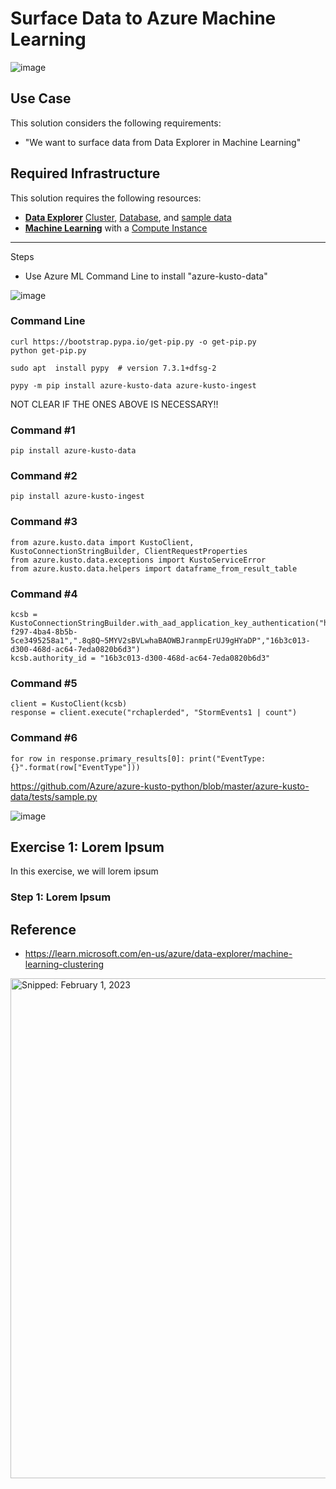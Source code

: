 # Surface Data to Azure Machine Learning

![image](https://user-images.githubusercontent.com/44923999/215880260-d581ec97-3b29-4490-94ae-0f473fcc3612.png)

## Use Case
This solution considers the following requirements:

* "We want to surface data from Data Explorer in Machine Learning"

## Required Infrastructure
This solution requires the following resources:

* [**Data Explorer**](https://learn.microsoft.com/en-us/azure/data-explorer/) [Cluster](Infrastructure_DataExplorer_Cluster.md), [Database](Infrastructure_DataExplorer_Database.md), and [sample data](https://learn.microsoft.com/en-us/azure/data-explorer/ingest-sample-data?tabs=ingestion-wizard)
* [**Machine Learning**](https://learn.microsoft.com/en-us/azure/machine-learning/) with a [Compute Instance](https://learn.microsoft.com/en-us/azure/machine-learning/concept-compute-instance)

-----

Steps
* Use Azure ML Command Line to install "azure-kusto-data"

![image](https://user-images.githubusercontent.com/44923999/216428803-786b082a-43a6-4fdc-b423-d3f7ae3fc835.png)

### Command Line
```
curl https://bootstrap.pypa.io/get-pip.py -o get-pip.py
python get-pip.py
```

```
sudo apt  install pypy  # version 7.3.1+dfsg-2
```

```
pypy -m pip install azure-kusto-data azure-kusto-ingest
```
NOT CLEAR IF THE ONES ABOVE IS NECESSARY!!

### Command #1
```
pip install azure-kusto-data
```

### Command #2
```
pip install azure-kusto-ingest
```

### Command #3
```
from azure.kusto.data import KustoClient, KustoConnectionStringBuilder, ClientRequestProperties
from azure.kusto.data.exceptions import KustoServiceError
from azure.kusto.data.helpers import dataframe_from_result_table
```

### Command #4
```
kcsb = KustoConnectionStringBuilder.with_aad_application_key_authentication("https://rchaplerdec.westus3.kusto.windows.net","75afc8e9-f297-4ba4-8b5b-5ce3495258a1",".8q8Q~5MYV2sBVLwhaBAOWBJranmpErUJ9gHYaDP","16b3c013-d300-468d-ac64-7eda0820b6d3")
kcsb.authority_id = "16b3c013-d300-468d-ac64-7eda0820b6d3"
```

### Command #5
```
client = KustoClient(kcsb)
response = client.execute("rchaplerded", "StormEvents1 | count")
```

### Command #6
```
for row in response.primary_results[0]: print("EventType:{}".format(row["EventType"]))
```

https://github.com/Azure/azure-kusto-python/blob/master/azure-kusto-data/tests/sample.py

![image](https://user-images.githubusercontent.com/44923999/216399872-eb7c206d-c656-491d-a9d6-1f7a6ba3d70b.png)


## Exercise 1: Lorem Ipsum
In this exercise, we will lorem ipsum

### Step 1: Lorem Ipsum

## Reference
* https://learn.microsoft.com/en-us/azure/data-explorer/machine-learning-clustering
<img src="https://user-images.githubusercontent.com/44923999/blah.png" width="800" title="Snipped: February 1, 2023" />
